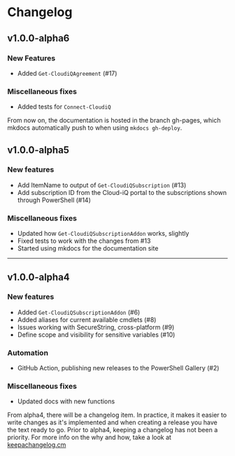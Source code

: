 # Changelog

## v1.0.0-alpha6

### New Features
- Added `Get-CloudiQAgreement` (#17)

### Miscellaneous fixes
- Added tests for `Connect-CloudiQ`

From now on, the documentation is hosted in the branch gh-pages, which mkdocs automatically push to when using `mkdocs gh-deploy`.

## v1.0.0-alpha5

### New features
- Add ItemName to output of `Get-CloudiQSubscription` (#13)
- Add subscription ID from the Cloud-iQ portal to the subscriptions shown through PowerShell (#14)

### Miscellaneous fixes
- Updated how `Get-CloudiQSubscriptionAddon` works, slightly
- Fixed tests to work with the changes from #13
- Started using mkdocs for the documentation site

---

## v1.0.0-alpha4

### New features
- Added `Get-CloudiQSubscriptionAddon` (#6)
- Added aliases for current available cmdlets (#8)
- Issues working with SecureString, cross-platform (#9)
- Define scope and visibility for sensitive variables (#10)

### Automation
- GitHub Action, publishing new releases to the PowerShell Gallery (#2)

### Miscellaneous fixes
- Updated docs with new functions

From alpha4, there will be a changelog item. In practice, it makes it easier to write changes as it's implemented and when creating a release you have the text ready to go. Prior to alpha4, keeping a changelog has not been a priority. For more info on the why and how, take a look at [keepachangelog.cm](https://keepachangelog.com/)